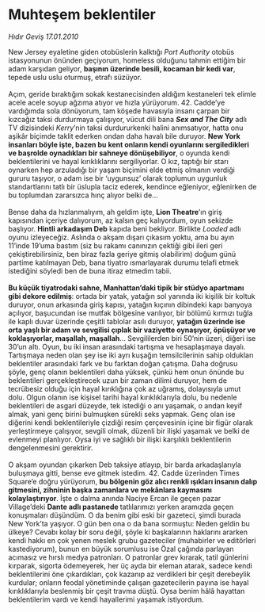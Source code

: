 # Muhteşem beklentiler

*Hıdır Geviş 17.01.2010*

<div class="taraf_structure_2col_1zq">
<div class="margen_n">



 <p>New Jersey eyaletine giden otobüslerin kalktığı <i>Port Authority</i> otobüs istasyonunun önünden geçiyorum, homeless olduğunu tahmin ettiğim bir adam karşıdan geliyor, <b>başının üzerinde besili, kocaman bir kedi var</b>, tepede uslu uslu oturmuş, etrafı süzüyor. <br/><br/>Açım, geride bıraktığım sokak kestanecisinden aldığım kestaneleri tek elimle acele acele soyup ağzıma atıyor ve hızla yürüyorum. 42. Cadde’ye vardığımda sola dönüyorum, tam köşede havasıyla insanı çarpan bir kızcağız taksi durdurmaya çalışıyor, vücut dili bana <b><i>Sex and The City</i></b> adlı TV dizisindeki <i>Kerry</i>’nin taksi durdururkenki halini anımsatıyor, hatta onu aşikâr biçimde taklit ederken ondan daha havalı bile duruyor. <b>New York insanları böyle işte, bazen bu kent onların kendi oyunlarını sergiledikleri ve başrolde oynadıkları bir sahneye dönüşebiliyor</b>, o oyunda kendi beklentilerini ve hayal kırıklıklarını sergiliyorlar. O kız, taptığı bir starı oynarken hep arzuladığı bir yaşam biçimini elde etmiş olmanın verdiği gururu taşıyor, o adam ise bir ‘uygunsuz’ olarak toplumun uygunluk standartlarını tatlı bir üslupla taciz ederek, kendince eğleniyor, eğlenirken de bu toplumdan zararsızca hınç alıyor belki de... <br/><br/>Bense daha da hızlanmalıyım, ah geldim işte, <b>Lion Theatre</b>’ın giriş kapısından içeriye dalıyorum, az kalsın geç kalıyordum, oyun sekizde başlıyor. <b>Hintli arkadaşım Deb</b> kapıda beni bekliyor. Birlikte <i>Loaded</i> adlı oyunu izleyeceğiz. Aslında o akşam dışarı çıkasım yoktu, ama bu ayın 11’inde 19’uma bastım (siz bu rakamı canınızın çektiği gibi ileri geri çekiştirebilirsiniz, ben biraz fazla geriye gitmiş olabilirim) doğum günü partime katılmayan Deb, bana tiyatro ısmarlayarak durumu telafi etmek istediğini söyledi ben de buna itiraz etmedim tabii.<b> <br/><br/>Bu küçük tiyatrodaki sahne, Manhattan’daki tipik bir stüdyo apartmanı gibi dekore edilmiş</b>: ortada bir yatak, yatağın sol yanında iki kişilik bir koltuk duruyor, onun arkasında giriş kapısı, yatağın kıçının dibindeki kapı banyoya açılıyor, başucundan ise mutfak bölgesine varılıyor, bir bölümü kırmızı tuğla ile kaplı duvar üzerinde çeşitli tablolar asılı duruyor, <b>yatağın üzerinde ise orta yaşlı bir adam ve sevgilisi çıplak bir vaziyette oynaşıyor, öpüşüyor ve koklaşıyorlar, maşallah, maşallah</b>... Sevgililerden biri 50’nin üzeri, diğeri ise 30’un altı. Oyun, bu iki insan arasındaki tartışma ve hesaplaşmaya dayalı. Tartışmaya neden olan şey ise iki ayrı kuşağın temsilcilerinin sahip oldukları beklentiler arasındaki fark ve bu farktan doğan çatışma. Daha doğrusu şöyle, genç olanın beklentileri daha yüksek, çünkü hem onun önünde bu beklentileri gerçekleştirecek uzun bir zaman dilimi duruyor, hem de tecrübesiz olduğu için hayal kırıklığına çok az uğramış, dolayısıyla umut dolu. Olgun olanın ise kişisel tarihi hayal kırıklıklarıyla dolu, bu nedenle beklentileri de asgari düzeyde, tek istediği o anı yaşamak, o andan keyif almak, yani genç birini bulmuşken sürekli seks yapmak. Genç olan ise diğerini kendi beklentileriyle çizdiği resim çerçevesinin içine bir figür olarak yerleştirmeye çalışıyor, sevgili olmak, düzenli bir ilişki yaşamak ve belki de evlenmeyi planlıyor. Oysa iyi ve sağlıklı bir ilişki karşılıklı beklentilerin dengelenmesini gerektirir. <br/><br/>O akşam oyundan çıkarken Deb taksiye atlayıp, bir barda arkadaşlarıyla buluşmaya gitti, bense eve gitmek istedim. 42. Cadde üzerinden Times Square’e doğru yürüyorum, <b>bu bölgenin göz alıcı renkli ışıkları insanın dalıp gitmesini, zihninin başka zamanlara ve mekânlara kaymasını kolaylaştırıyor</b>. İşte o dalma anında Naciye Ercan ile geçen pazar Village’deki <b>Dante adlı pastanede </b>tatlılarımızı yerken aramızda geçen konuşmaları düşündüm. O da benim gibi eski bir gazeteci, şimdi burada New York’ta yaşıyor. O gün ben ona o da bana sormuştu: Neden geldin bu ülkeye? Cevabı kolay bir soru değil, şöyle ki başkalarının haklarını ararken kendi hakkı en çok yenen meslek grubu gazeteciler (muhabirler ve editörleri kastediyorum), bunun en büyük sorumlusu ise Özal çağında parlayan acımasız ve hırslı medya patronları. O patronlar grev kırarak, tatil günlerini kırparak, sigorta ödemeyerek, her üç ayda bir eleman atarak, sadece kendi beklentilerini öne çıkardıkları, çok kazanıp az verdikleri bir çeşit derebeylik kurdular; onların feodal yönetiminde çalışan gazetecilerin payına ise hayal kırıklıklarıyla beslenmiş bir çeşit travma düştü. Oysa benim hâlâ hayattan beklentilerim vardı ve kendi hayallerimi yaşamak istiyordum.</p>
<br/>
<br/>
<br/>



<br/>


<div id="taraf_not">
</div>

</div>


</div>
